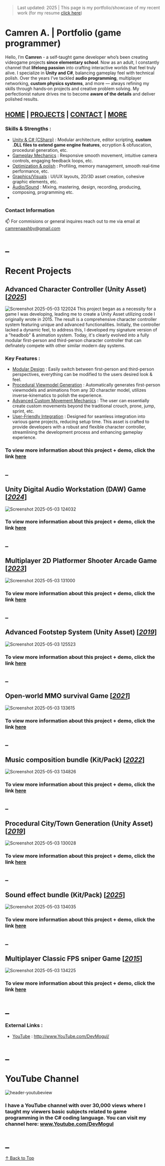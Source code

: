 > Last updated: 2025 | This page is my portfolio/showcase of my recent work (for my resume [click here]())

<a name="home"></a>
# Camren A. | Portfolio (game programmer)
Hello, I’m **Camren** - a self‑taught game developer who’s been creating videogame projects **since elementary school**. Now as an adult, I constantly channel that **lifelong passion** into crafting interactive worlds that feel truly alive. I specialize in **Unity and C#**, balancing gameplay feel with technical polish. Over the years I’ve tackled **audio programming**, multiplayer networking, **custom physics systems**, and more — always refining my skills through hands‑on projects and creative problem solving. My perfectionist nature drives me to become **aware of the details** and deliver polished results.
## [HOME](#home) | [PROJECTS](#recent-projects) | [CONTACT](#contact-information) | [MORE](#external-links-) 

### Skills & Strengths :
+ <ins>Unity & C# (CSharp)</ins> : Modular architecture, editor scripting, **custom .DLL files to extend game engine features**, ecryption & obfuscation, procedural generation, etc.
+ <ins>Gameplay Mechanics</ins> : Responsive smooth movement, intuitive camera controls, engaging feedback loops, etc.
+ <ins>Optimization & polish</ins> : Profiling, memory management, smooth real‑time performance, etc.
+ <ins>Graphics/Visuals</ins> : UI/UX layouts, 2D/3D asset creation, cohesive graphic elements, etc.
+ <ins>Audio/Sound</ins> : Mixing, mastering, design, recording, producing, composing, programming etc.
+ 
### Contact Information
📫 For commisions or general inquires reach out to me via email at <ins>camrenaashby@gmail.com</ins>

# _
# Recent Projects 
## Advanced Character Controller (Unity Asset) [<ins>*2025*</ins>]
![Screenshot 2025-05-03 122024](https://github.com/user-attachments/assets/e3c676e2-6e5a-4ba7-a0fb-605d00ec6eb9)
This project began as a necessity for a game I was developing, leading me to create a Unity Asset utilizing code I originally wrote in 2015. The result is a comprehensive character controller system featuring unique and advanced functionalities. Initially, the controller lacked a dynamic feel, to address this, I developed my signature version of a "headbob" & animation system. Today, it's clearly evolved into a fully modular first-person and third-person character controller that can definately compete with other similar modern day systems.
### Key Features :
+ <ins>Modular Design</ins> : Easily switch between first-person and third-person perspectives, everything can be modified to the users desired look & feel.
+ <ins>Procedural Viewmodel Generation</ins> : Automatically generates first-person viewmodels and animations from any 3D character model, utilizes inverse-kinematics to polish the experience.
+ <ins>Advanced Custom Movement Mechanics</ins> : The user can essentially create custom movements beyond the traditional crouch, prone, jump, sprint, etc.
+ <ins>User-Friendly Integration</ins> : Designed for seamless integration into various game projects, reducing setup time.
This asset is crafted to provide developers with a robust and flexible character controller, streamlining the development process and enhancing gameplay experience.
### To view more information about this project + demo, click the link [here](https://camrenaa.github.io/)
## _
## Unity Digital Audio Workstation (DAW) Game [<ins>*2024*</ins>]
![Screenshot 2025-05-03 124032](https://github.com/user-attachments/assets/a87e56a0-6964-4d97-931b-d902f9b15e45)
### To view more information about this project + demo, click the link [here](https://camrenaa.github.io/)
## _
## Multiplayer 2D Platformer Shooter Arcade Game [<ins>*2023*</ins>]
![Screenshot 2025-05-03 131000](https://github.com/user-attachments/assets/c89b76e0-89e4-45a3-a197-62a92125f947)
### To view more information about this project + demo, click the link [here](https://camrenaa.github.io/)
## _
## Advanced Footstep System (Unity Asset) [<ins>*2019*</ins>]
![Screenshot 2025-05-03 125523](https://github.com/user-attachments/assets/bf35ceef-72ba-4efe-a712-e375e4edbd45)
### To view more information about this project + demo, click the link [here](https://camrenaa.github.io/)
## _
## Open-world MMO survival Game [<ins>*2021*</ins>]
![Screenshot 2025-05-03 133615](https://github.com/user-attachments/assets/ce402ad5-d434-4f41-8076-5c082f67ccb1)
### To view more information about this project + demo, click the link [here](https://camrenaa.github.io/)
## _
## Music composition bundle (Kit/Pack) [<ins>*2022*</ins>]
![Screenshot 2025-05-03 134826](https://github.com/user-attachments/assets/7e230ee8-9e8c-4a25-b7f7-91dd75e3fa74)
### To view more information about this project + demo, click the link [here](https://camrenaa.github.io/)
## _
## Procedural City/Town Generation (Unity Asset) [<ins>*2019*</ins>]
![Screenshot 2025-05-03 130028](https://github.com/user-attachments/assets/d7958be2-63eb-464c-bb4f-815b2bb89969)
### To view more information about this project + demo, click the link [here](https://camrenaa.github.io/)
## _
## Sound effect bundle (Kit/Pack) [<ins>*2025*</ins>]
![Screenshot 2025-05-03 134035](https://github.com/user-attachments/assets/62327900-aedd-4fde-bd07-46b4825bb30c)
### To view more information about this project + demo, click the link [here](https://camrenaa.github.io/)
## _
## Multiplayer Classic FPS sniper Game [<ins>*2015*</ins>]
![Screenshot 2025-05-03 134225](https://github.com/user-attachments/assets/a2d6a0c2-32ad-4dda-8b56-5407bba69170)
### To view more information about this project + demo, click the link [here](https://camrenaa.github.io/)

# _
### External Links :
+ <ins>YouTube</ins> : http://www.YouTube.com/DevMogul/
  
# _
# YouTube Channel
![header-youtubeview](https://github.com/user-attachments/assets/bff3f4b4-c839-4635-9e54-26a927b1ef50)
### I have a YouTube channel with over **30,000 views** where I taught my viewers basic subjects related to game programming in the C# coding language. You can visit my channel here: <ins>www.Youtube.com/DevMogul</ins>

# _
[↑ Back to Top](#home)



